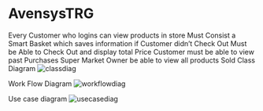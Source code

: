 # AvensysTRG

Every Customer who logins can view products in store
Must Consist a Smart Basket which saves information if Customer didn’t Check Out
Must be Able to Check Out and display total Price
Customer must be able to view past Purchases
Super Market Owner be able to view all products Sold
Class Diagram
![classdiag](https://user-images.githubusercontent.com/90238903/139123959-4a5dabe7-39e0-4479-b8e2-d2b3ba3a22b9.png)

Work Flow Diagram
![workflowdiag](https://user-images.githubusercontent.com/90238903/139124051-388bcfe9-c861-4722-af8c-75b38fcd146f.png)

Use case diagram
![usecasediag](https://user-images.githubusercontent.com/90238903/139124059-008dcb40-1269-4896-b7ed-f3dfebd2f6d8.png)

